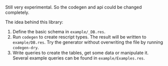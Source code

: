 Still very experimental. So the codegen and api could be changed completely.
  
The idea behind this library:

1. Define the basic schema in `example/_DB.res`.
1. Run `codegen` to create rescript types. The result will be written to `example/DB.res`. Try the generator without overwriting the file by running `codegen-dry`.
1. Write queries to create the tables, get some data or manipulate it. Several example queries can be found in `example/Examples.res`.
